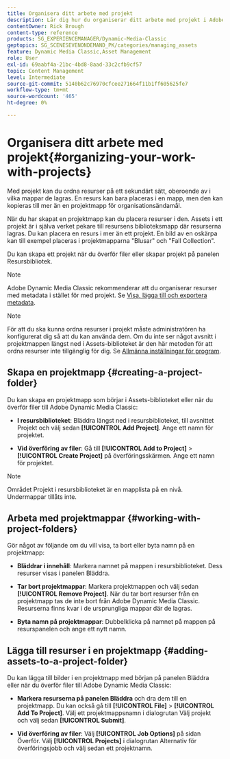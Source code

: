 ```yaml
---
title: Organisera ditt arbete med projekt
description: Lär dig hur du organiserar ditt arbete med projekt i Adobe Dynamic Media Classic.
contentOwner: Rick Brough
content-type: reference
products: SG_EXPERIENCEMANAGER/Dynamic-Media-Classic
geptopics: SG_SCENESEVENONDEMAND_PK/categories/managing_assets
feature: Dynamic Media Classic,Asset Management
role: User
exl-id: 69aabf4a-21bc-4bd8-8aad-33c2cfb9cf57
topic: Content Management
level: Intermediate
source-git-commit: 5140b62c76970cfcee271664f11b1ff605625fe7
workflow-type: tm+mt
source-wordcount: '465'
ht-degree: 0%

---
```


# Organisera ditt arbete med projekt{#organizing-your-work-with-projects}

Med projekt kan du ordna resurser på ett sekundärt sätt, oberoende av i vilka mappar de lagras. En resurs kan bara placeras i en mapp, men den kan kopieras till mer än en projektmapp för organisationsändamål.

När du har skapat en projektmapp kan du placera resurser i den. Assets i ett projekt är i själva verket pekare till resursens biblioteksmapp där resurserna lagras. Du kan placera en resurs i mer än ett projekt. En bild av en oskärpa kan till exempel placeras i projektmapparna &quot;Blusar&quot; och &quot;Fall Collection&quot;.

Du kan skapa ett projekt när du överför filer eller skapar projekt på panelen Resursbibliotek.

>[!NOTE]
>
>Adobe Dynamic Media Classic rekommenderar att du organiserar resurser med metadata i stället för med projekt. Se [Visa, lägga till och exportera metadata](viewing-adding-exporting-metadata.md).

>[!NOTE]
>
>För att du ska kunna ordna resurser i projekt måste administratören ha konfigurerat dig så att du kan använda dem. Om du inte ser något avsnitt i projektmappen längst ned i Assets-biblioteket är den här metoden för att ordna resurser inte tillgänglig för dig. Se [Allmänna inställningar för program](application-setup.md#general-settings).

## Skapa en projektmapp {#creating-a-project-folder}

Du kan skapa en projektmapp som börjar i Assets-biblioteket eller när du överför filer till Adobe Dynamic Media Classic:

* **I resursbiblioteket**: Bläddra längst ned i resursbiblioteket, till avsnittet Projekt och välj sedan **[!UICONTROL Add Project]**. Ange ett namn för projektet.

* **Vid överföring av filer**: Gå till **[!UICONTROL Add to Project]** > **[!UICONTROL Create Project]** på överföringsskärmen. Ange ett namn för projektet.

>[!NOTE]
>
>Området Projekt i resursbiblioteket är en mapplista på en nivå. Undermappar tillåts inte.

## Arbeta med projektmappar {#working-with-project-folders}

Gör något av följande om du vill visa, ta bort eller byta namn på en projektmapp:

* **Bläddrar i innehåll**: Markera namnet på mappen i resursbiblioteket. Dess resurser visas i panelen Bläddra.

* **Tar bort projektmappar**: Markera projektmappen och välj sedan **[!UICONTROL Remove Project]**. När du tar bort resurser från en projektmapp tas de inte bort från Adobe Dynamic Media Classic. Resurserna finns kvar i de ursprungliga mappar där de lagras.

* **Byta namn på projektmappar**: Dubbelklicka på namnet på mappen på resurspanelen och ange ett nytt namn.

## Lägga till resurser i en projektmapp {#adding-assets-to-a-project-folder}

Du kan lägga till bilder i en projektmapp med början på panelen Bläddra eller när du överför filer till Adobe Dynamic Media Classic:

* **Markera resurserna på panelen Bläddra** och dra dem till en projektmapp. Du kan också gå till **[!UICONTROL File]** > **[!UICONTROL Add To Project]**. Välj ett projektmappsnamn i dialogrutan Välj projekt och välj sedan **[!UICONTROL Submit]**.

* **Vid överföring av filer**: Välj **[!UICONTROL Job Options]** på sidan Överför. Välj **[!UICONTROL Projects]** i dialogrutan Alternativ för överföringsjobb och välj sedan ett projektnamn.
